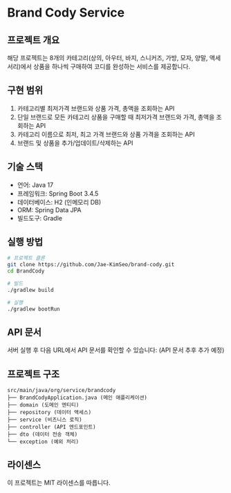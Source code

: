 # Brand Cody Service

## 프로젝트 개요
해당 프로젝트는 8개의 카테고리(상의, 아우터, 바지, 스니커즈, 가방, 모자, 양말, 액세서리)에서 상품을 하나씩 구매하여 코디를 완성하는 서비스를 제공합니다.

## 구현 범위
1. 카테고리별 최저가격 브랜드와 상품 가격, 총액을 조회하는 API
2. 단일 브랜드로 모든 카테고리 상품을 구매할 때 최저가격 브랜드와 가격, 총액을 조회하는 API
3. 카테고리 이름으로 최저, 최고 가격 브랜드와 상품 가격을 조회하는 API
4. 브랜드 및 상품을 추가/업데이트/삭제하는 API

## 기술 스택
- 언어: Java 17
- 프레임워크: Spring Boot 3.4.5
- 데이터베이스: H2 (인메모리 DB)
- ORM: Spring Data JPA
- 빌드도구: Gradle

## 실행 방법
```bash
# 프로젝트 클론
git clone https://github.com/Jae-KimSeo/brand-cody.git
cd BrandCody

# 빌드
./gradlew build

# 실행
./gradlew bootRun
```

## API 문서
서버 실행 후 다음 URL에서 API 문서를 확인할 수 있습니다:
(API 문서 추후 추가 예정)

## 프로젝트 구조
```
src/main/java/org/service/brandcody
├── BrandCodyApplication.java (메인 애플리케이션)
├── domain (도메인 엔티티)
├── repository (데이터 액세스)
├── service (비즈니스 로직)
├── controller (API 엔드포인트)
├── dto (데이터 전송 객체)
└── exception (예외 처리)
```

## 라이센스
이 프로젝트는 MIT 라이센스를 따릅니다.
